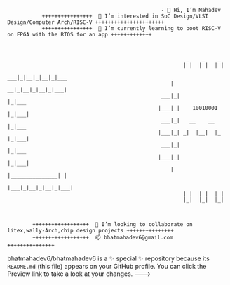                                                      - 👋 Hi, I’m Mahadev 
               ++++++++++++++++  👀 I’m interested in SoC Design/VLSI Design/Computer Arch/RISC-V ++++++++++++++++++++++
               ++++++++++++++++  🌱 I’m currently learning to boot RISC-V on FPGA with the RTOS for an app +++++++++++++


                                                        
                                                             _    _    _
                                                            | |  | |  | |
                                                         ___|_|__|_|__|_|___
                                                        | __|_|__|_|__|_|___| 
                                                     ___|_|               |_|___    
                                                    |___|_|    10010001   |_|___|
                                                     ___|_|   __    __    |_|___
                                                    |___|_| _|  |__|  |_  |_|___|
                                                     ___|_|               |_|___
                                                    |___|_|               |_|___|
                                                        | |_______________| |
                                                        |___|_|__|_|__|_|___|
                                                            | |  | |  | |
                                                            |_|  |_|  |_|



            ++++++++++++++++++  💞️ I’m looking to collaborate on litex,wally-Arch,chip design projects +++++++++++++++
            ++++++++++++++++++  📫 bhatmahadev6@gmail.com                                              +++++++++++++++





bhatmahadev6/bhatmahadev6 is a ✨ special ✨ repository because its `README.md` (this file) appears on your GitHub profile.
You can click the Preview link to take a look at your changes.
--->
